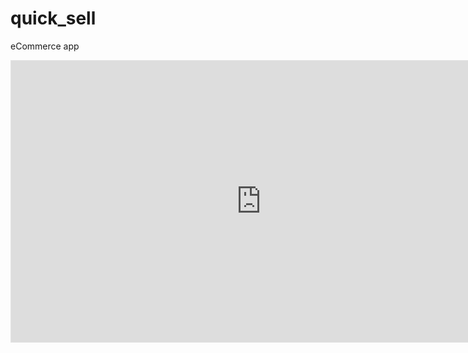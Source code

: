 # quick_sell

eCommerce app

<iframe style="border: 1px solid rgba(0, 0, 0, 0.1);" width="800" height="450" src="https://www.figma.com/embed?embed_host=share&url=https%3A%2F%2Fwww.figma.com%2Ffile%2F0m198bekBo4IAEIoSgdjr2%2FQuick-Sell%3Ftype%3Dwhiteboard%26node-id%3D0%253A1%26t%3DcP2yr766K3TknCLe-1" allowfullscreen></iframe>
